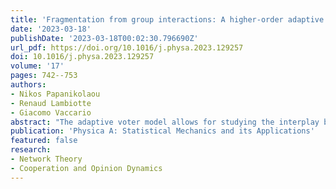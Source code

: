 ```yaml
---
title: 'Fragmentation from group interactions: A higher-order adaptive voter model'
date: '2023-03-18'
publishDate: '2023-03-18T00:02:30.796690Z'
url_pdf: https://doi.org/10.1016/j.physa.2023.129257
doi: 10.1016/j.physa.2023.129257
volume: '17'
pages: 742--753
authors:
- Nikos Papanikolaou
- Renaud Lambiotte
- Giacomo Vaccario
abstract: "The adaptive voter model allows for studying the interplay between homophily, the tendency of like-minded individuals to attract each other, and social influence, the tendency for connected individuals to influence each other. However, it relies on graphs, and thus, it only considers pairwise interactions. We develop a minimal extension of the adaptive voter model to hypergraphs to study the interactions of groups of arbitrary sizes using a threshold parameter. We study S-uniform hypergraphs as initial configurations. With numerical simulations, we find new phenomena not found in the counterpart pairwise models, such as the formation of bands in the magnetization and the lack of an equilibrium state. Finally, we develop an analytical model using a sparse hypergraph approximation that accurately predicts the bands' boundaries and height."
publication: 'Physica A: Statistical Mechanics and its Applications'
featured: false
research:
- Network Theory
- Cooperation and Opinion Dynamics
---
```

